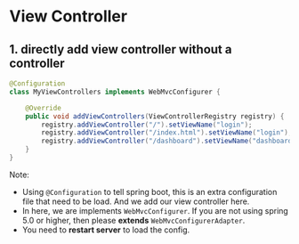 # View Controller

## 1. directly add view controller without a controller

```java
@Configuration
class MyViewControllers implements WebMvcConfigurer {

    @Override
    public void addViewControllers(ViewControllerRegistry registry) {
        registry.addViewController("/").setViewName("login");
        registry.addViewController("/index.html").setViewName("login");
        registry.addViewController("/dashboard").setViewName("dashboard");
    }
}
```

Note:

-   Using `@Configuration` to tell spring boot, this is an extra configuration file that need to be load. And we add our view controller here.
-   In here, we are implements `WebMvcConfigurer`. If you are not using spring 5.0 or higher, then please **extends** `WebMvcConfigurerAdapter`.
-   You need to **restart server** to load the config.